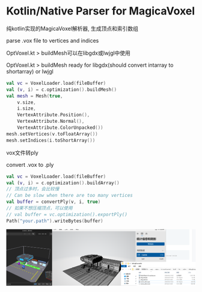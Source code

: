 # Kotlin/Native Parser for MagicaVoxel

纯kotlin实现的MagicaVoxel解析器, 生成顶点和索引数组

parse .vox file to vertices and indices

OptVoxel.kt > buildMesh可以在libgdx或lwjgl中使用

OptVoxel.kt > buildMesh ready for libgdx(should convert intarray to shortarray) or lwjgl

```kotlin
val vc = VoxelLoader.load(fileBuffer)
val (v, i) = c.optimization().buildMesh()
val mesh = Mesh(true,
    v.size,
    i.size,
    VertexAttribute.Position(),
    VertexAttribute.Normal(),
    VertexAttribute.ColorUnpacked())
mesh.setVertices(v.toFloatArray())
mesh.setIndices(i.toShortArray())
```

vox文件转ply

convert .vox to .ply

```kotlin
val vc = VoxelLoader.load(fileBuffer)
val (v, i) = c.optimization().buildArray()
// 顶点过多时，会比较慢
// Can be slow when there are too many vertices
val buffer = convertPly(v, i, true)
// 如果不想压缩顶点，可以使用
// val buffer = vc.optimization().exportPly()
Path("your.path").writeBytes(buffer)
```

![img.png](images/img.png)

